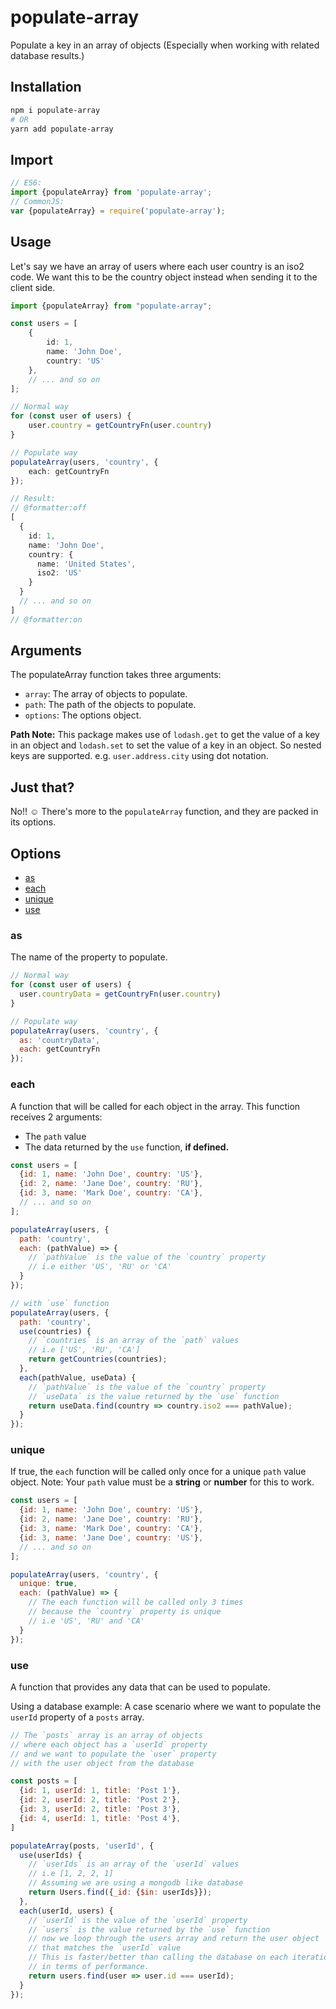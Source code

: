 # populate-array

Populate a key in an array of objects (Especially when working with related database results.)

## Installation

```sh
npm i populate-array
# OR
yarn add populate-array
```

## Import
```javascript
// ES6:
import {populateArray} from 'populate-array';
// CommonJS:
var {populateArray} = require('populate-array');
```

## Usage

Let's say we have an array of users where each user country is an iso2 code.
We want this to be the country object instead when sending it to the client side.

```typescript
import {populateArray} from "populate-array";

const users = [
    {
        id: 1,
        name: 'John Doe',
        country: 'US'
    },
    // ... and so on
];

// Normal way
for (const user of users) {
    user.country = getCountryFn(user.country)
}

// Populate way
populateArray(users, 'country', {
    each: getCountryFn
});

// Result:
// @formatter:off
[
  {
    id: 1,
    name: 'John Doe',
    country: {
      name: 'United States',
      iso2: 'US'
    }
  }
  // ... and so on
]
// @formatter:on
```

## Arguments
The populateArray function takes three arguments:

- `array`: The array of objects to populate.
- `path`: The path of the objects to populate.
- `options`: The options object.

**Path Note:**
This package makes use of `lodash.get` to get the value of a key in an object and `lodash.set` to set the value of a key in an object.
So nested keys are supported. e.g. `user.address.city` using dot notation.

## Just that?

No!! ☺️ There's more to the `populateArray` function, and they are packed in its options.


## Options

- [as](#as)
- [each](#each)
- [unique](#unique)
- [use](#use)

### as

The name of the property to populate.

```javascript
// Normal way
for (const user of users) {
  user.countryData = getCountryFn(user.country)
}

// Populate way
populateArray(users, 'country', {
  as: 'countryData',
  each: getCountryFn
});
```

### each

A function that will be called for each object in the array. This function receives 2 arguments:

- The `path` value
- The data returned by the `use` function, **if defined.**

```javascript
const users = [
  {id: 1, name: 'John Doe', country: 'US'},
  {id: 2, name: 'Jane Doe', country: 'RU'},
  {id: 3, name: 'Mark Doe', country: 'CA'},
  // ... and so on
];

populateArray(users, {
  path: 'country',
  each: (pathValue) => {
    // `pathValue` is the value of the `country` property
    // i.e either 'US', 'RU' or 'CA'
  }
});

// with `use` function
populateArray(users, {
  path: 'country',
  use(countries) {
    // `countries` is an array of the `path` values
    // i.e ['US', 'RU', 'CA']
    return getCountries(countries);
  },
  each(pathValue, useData) {
    // `pathValue` is the value of the `country` property
    // `useData` is the value returned by the `use` function
    return useData.find(country => country.iso2 === pathValue);
  }
});
```

### unique

If true, the `each` function will be called only once for a unique `path` value object.
Note: Your `path` value must be a **string** or **number** for this to work.

```javascript
const users = [
  {id: 1, name: 'John Doe', country: 'US'},
  {id: 2, name: 'Jane Doe', country: 'RU'},
  {id: 3, name: 'Mark Doe', country: 'CA'},
  {id: 3, name: 'Jane Doe', country: 'US'},
  // ... and so on
];

populateArray(users, 'country', {
  unique: true,
  each: (pathValue) => {
    // The each function will be called only 3 times
    // because the `country` property is unique
    // i.e 'US', 'RU' and 'CA'
  }
});
```

### use

A function that provides any data that can be used to populate.

Using a database example: A case scenario where we want to populate the `userId` property of a `posts` array.

```javascript
// The `posts` array is an array of objects
// where each object has a `userId` property
// and we want to populate the `user` property
// with the user object from the database

const posts = [
  {id: 1, userId: 1, title: 'Post 1'},
  {id: 2, userId: 2, title: 'Post 2'},
  {id: 3, userId: 2, title: 'Post 3'},
  {id: 4, userId: 1, title: 'Post 4'},
]

populateArray(posts, 'userId', {
  use(userIds) {
    // `userIds` is an array of the `userId` values
    // i.e [1, 2, 2, 1]
    // Assuming we are using a mongodb like database
    return Users.find({_id: {$in: userIds}});
  },
  each(userId, users) {
    // `userId` is the value of the `userId` property
    // `users` is the value returned by the `use` function
    // now we loop through the users array and return the user object
    // that matches the `userId` value
    // This is faster/better than calling the database on each iteration.
    // in terms of performance.
    return users.find(user => user.id === userId);
  }
});
```

